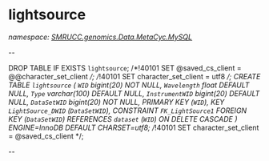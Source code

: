 ﻿# lightsource
_namespace: [SMRUCC.genomics.Data.MetaCyc.MySQL](./index.md)_

--
 
 DROP TABLE IF EXISTS `lightsource`;
 /*!40101 SET @saved_cs_client = @@character_set_client */;
 /*!40101 SET character_set_client = utf8 */;
 CREATE TABLE `lightsource` (
 `WID` bigint(20) NOT NULL,
 `Wavelength` float DEFAULT NULL,
 `Type` varchar(100) DEFAULT NULL,
 `InstrumentWID` bigint(20) DEFAULT NULL,
 `DataSetWID` bigint(20) NOT NULL,
 PRIMARY KEY (`WID`),
 KEY `LightSource_DWID` (`DataSetWID`),
 CONSTRAINT `FK_LightSource1` FOREIGN KEY (`DataSetWID`) REFERENCES `dataset` (`WID`) ON DELETE CASCADE
 ) ENGINE=InnoDB DEFAULT CHARSET=utf8;
 /*!40101 SET character_set_client = @saved_cs_client */;
 
 --




